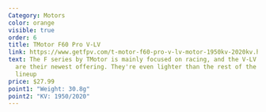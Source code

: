 ```yaml
---
Category: Motors
color: orange
visible: true
order: 6
title: TMotor F60 Pro V-LV
link: https://www.getfpv.com/t-motor-f60-pro-v-lv-motor-1950kv-2020kv.html
text: The F series by TMotor is mainly focused on racing, and the V-LV motors
  are their newest offering. They're even lighter than the rest of the new Pro V
  lineup
price: $27.99
point1: "Weight: 30.8g"
point2: "KV: 1950/2020"
---
```

